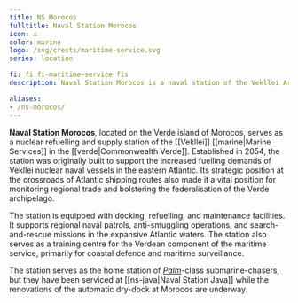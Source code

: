 ```yaml
---
title: NS Morocos
fulltitle: Naval Station Morocos
icon: ⚓️
color: marine
logo: /svg/crests/maritime-service.svg
series: location

fi: fi fi-maritime-service fis
description: Naval Station Morocos is a naval station of the Vekllei Armed Forces, located in the republic of Morocos.

aliases:
- /ns-morocos/
---
```

**Naval Station Morocos**, located on the Verde island of Morocos, serves as a nuclear refuelling and supply station of the [[Vekllei]] [[marine|Marine Services]] in the [[verde|Commonwealth Verde]].
Established in 2054, the station was originally built to support the increased fuelling demands of Vekllei nuclear naval vessels in the eastern Atlantic. Its strategic position at the crossroads of Atlantic shipping routes also made it a vital position for monitoring regional trade and bolstering the federalisation of the Verde archipelago.

The station is equipped with docking, refuelling, and maintenance facilities. It supports regional naval patrols, anti-smuggling operations, and search-and-rescue missions in the expansive Atlantic waters. The station also serves as a training centre for the Verdean component of the maritime service, primarily for coastal defence and maritime surveillance.

The station serves as the home station of [*Palm*](/palm-class/)-class submarine-chasers, but they have been serviced at [[ns-java|Naval Station Java]] while the renovations of the automatic dry-dock at Morocos are underway.

